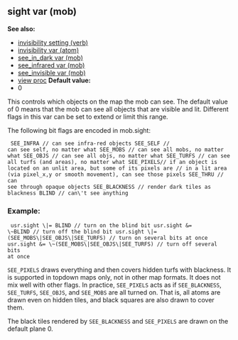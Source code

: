 ## sight var (mob)
**See also:**
+   [invisibility setting (verb)](/ref/verb/set/invisibility.md) 
+   [invisibility var (atom)](/ref/atom/var/invisibility.md) 
+   [see_in_dark var (mob)](/ref/mob/var/see_in_dark.md) 
+   [see_infrared var (mob)](/ref/mob/var/see_infrared.md) 
+   [see_invisible var (mob)](/ref/mob/var/see_invisible.md) 
+   [view proc](/ref/proc/view.md) <!-- -->
**Default value:**
+   0


This controls which objects on the map the mob can see. The
default value of 0 means that the mob can see all objects that are
visible and lit. Different flags in this var can be set to extend or
limit this range. 

The following bit flags are encoded in
mob.sight: 
```
 SEE_INFRA // can see infra-red objects SEE_SELF //
can see self, no matter what SEE_MOBS // can see all mobs, no matter
what SEE_OBJS // can see all objs, no matter what SEE_TURFS // can see
all turfs (and areas), no matter what SEE_PIXELS// if an object is
located on an unlit area, but some of its pixels are // in a lit area
(via pixel_x,y or smooth movement), can see those pixels SEE_THRU // can
see through opaque objects SEE_BLACKNESS // render dark tiles as
blackness BLIND // can\'t see anything 
```

### Example:

```
 usr.sight \|= BLIND // turn on the blind bit usr.sight &=
\~BLIND // turn off the blind bit usr.sight \|=
(SEE_MOBS\|SEE_OBJS\|SEE_TURFS) // turn on several bits at once
usr.sight &= \~(SEE_MOBS\|SEE_OBJS\|SEE_TURFS) // turn off several bits
at once 
```
 

`SEE_PIXELS` draws everything and then
covers hidden turfs with blackness. It is supported in topdown maps
only, not in other map formats. It does not mix well with other flags.
In practice, `SEE_PIXELS` acts as if `SEE_BLACKNESS`, `SEE_TURFS`,
`SEE_OBJS`, and `SEE_MOBS` are all turned on. That is, all atoms are
drawn even on hidden tiles, and black squares are also drawn to cover
them. 

The black tiles rendered by `SEE_BLACKNESS` and
`SEE_PIXELS` are drawn on the default plane 0.